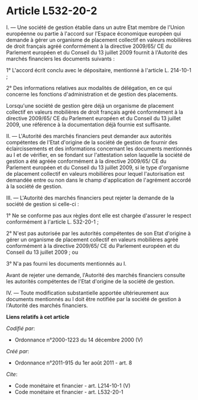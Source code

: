 # Article L532-20-2

I. ― Une société de gestion établie dans un autre Etat membre de l'Union européenne ou partie à l'accord sur l'Espace
économique européen qui demande à gérer un organisme de placement collectif en valeurs mobilières de droit français agréé
conformément à la directive 2009/65/ CE du Parlement européen et du Conseil du 13 juillet 2009 fournit à l'Autorité des
marchés financiers les documents suivants : 

1° L'accord écrit conclu avec le dépositaire, mentionné à l'article L. 214-10-1 ; 

2° Des informations relatives aux modalités de délégation, en ce qui concerne les fonctions d'administration et de gestion
des placements. 

Lorsqu'une société de gestion gère déjà un organisme de placement collectif en valeurs mobilières de droit français agréé
conformément à la directive 2009/65/ CE du Parlement européen et du Conseil du 13 juillet 2009, une référence à la
documentation déjà fournie est suffisante. 

II. ― L'Autorité des marchés financiers peut demander aux autorités compétentes de l'Etat d'origine de la société de gestion
de fournir des éclaircissements et des informations concernant les documents mentionnés au I et de vérifier, en se fondant
sur l'attestation selon laquelle la société de gestion a été agréée conformément à la directive 2009/65/ CE du Parlement
européen et du Conseil du 13 juillet 2009, si le type d'organisme de placement collectif en valeurs mobilières pour lequel
l'autorisation est demandée entre ou non dans le champ d'application de l'agrément accordé à la société de gestion. 

III. ― L'Autorité des marchés financiers peut rejeter la demande de la société de gestion si celle-ci : 

1° Ne se conforme pas aux règles dont elle est chargée d'assurer le respect conformément à l'article L. 532-20-1 ; 

2° N'est pas autorisée par les autorités compétentes de son Etat d'origine à gérer un organisme de placement collectif en
valeurs mobilières agréé conformément à la directive 2009/65/ CE du Parlement européen et du Conseil du 13 juillet 2009 ; ou 

3° N'a pas fourni les documents mentionnés au I. 

Avant de rejeter une demande, l'Autorité des marchés financiers consulte les autorités compétentes de l'Etat d'origine de la
société de gestion. 

IV. ― Toute modification substantielle apportée ultérieurement aux documents mentionnés au I doit être notifiée par la
société de gestion à l'Autorité des marchés financiers.

**Liens relatifs à cet article**

_Codifié par_:

  - Ordonnance n°2000-1223 du 14 décembre 2000 (V)

_Créé par_:

  - Ordonnance n°2011-915 du 1er août 2011 - art. 8

_Cite_:

  - Code monétaire et financier - art. L214-10-1 (V)
  - Code monétaire et financier - art. L532-20-1

